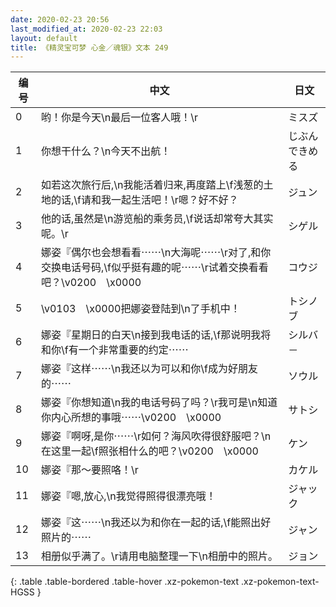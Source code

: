 ```yaml
---
date: 2020-02-23 20:56
last_modified_at: 2020-02-23 22:03
layout: default
title: 《精灵宝可梦 心金／魂银》文本 249
---
```

| 编号 | 中文 | 日文 |
| ---- | ---- | ---- |
| 0 | 哟！你是今天\n最后一位客人哦！\r | ミスズ |
| 1 | 你想干什么？\n今天不出航！ | じぶんできめる |
| 2 | 如若这次旅行后,\n我能活着归来,再度踏上\f浅葱的土地的话,\f请和我一起生活吧！\r嗯？好不好？ | ジュン |
| 3 | 他的话,虽然是\n游览船的乘务员,\f说话却常夸大其实呢。\r | シゲル |
| 4 | 娜姿『偶尔也会想看看⋯⋯\n大海呢⋯⋯\r对了,和你交换电话号码,\f似乎挺有趣的呢⋯⋯\r试着交换看看吧？\v0200　\x0000 | コウジ |
| 5 | \v0103　\x0000把娜姿登陆到\n了手机中！ | トシノブ |
| 6 | 娜姿『星期日的白天\n接到我电话的话,\f那说明我将和你\f有一个非常重要的约定⋯⋯ | シルバ－ |
| 7 | 娜姿『这样⋯⋯\n我还以为可以和你\f成为好朋友的⋯⋯ | ソウル |
| 8 | 娜姿『你想知道\n我的电话号码了吗？\r我可是\n知道你内心所想的事哦⋯⋯\v0200　\x0000 | サトシ |
| 9 | 娜姿『啊呀,是你⋯⋯\r如何？海风吹得很舒服吧？\n在这里一起\f照张相什么的吧？\v0200　\x0000 | ケン |
| 10 | 娜姿『那～要照咯！\r | カケル |
| 11 | 娜姿『嗯,放心,\n我觉得照得很漂亮哦！ | ジャック |
| 12 | 娜姿『这⋯⋯\n我还以为和你在一起的话,\f能照出好照片的⋯⋯ | ジャン |
| 13 | 相册似乎满了。\r请用电脑整理一下\n相册中的照片。 | ジョン |
{: .table .table-bordered .table-hover .xz-pokemon-text .xz-pokemon-text-HGSS }